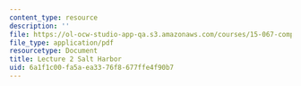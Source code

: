 ```yaml
---
content_type: resource
description: ''
file: https://ol-ocw-studio-app-qa.s3.amazonaws.com/courses/15-067-competitive-decision-making-and-negotiation-spring-2011/6a1f1c00fa5aea3376f8677ffe4f90b7_MIT15_067S11_lec02.pdf
file_type: application/pdf
resourcetype: Document
title: Lecture 2 Salt Harbor
uid: 6a1f1c00-fa5a-ea33-76f8-677ffe4f90b7
---
```

